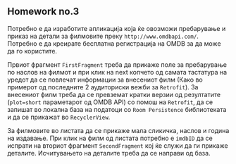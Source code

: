 ## Homework no.3

Потребно е да изработите апликација која ќе oвозможи пребарување и приказ на детали за филмовите преку `http://www.omdbapi.com/`. Потребно е да креирате бесплатна регистрација на OMDB за да може да го користите. 

Првиот фрагмент `FirstFragment` треба да прикаже поле за пребарување по наслов на филмот и при клик на next копчето од самата тастатура на уредот да се  повлечат информации за внесениот филм (Како во примерот од последните 2 аудиториски вежби за `Retrofit`). За внесениот филм треба да се превземат кратки верзии од резултатите (`plot=short` параметарот од OMDB API) со помош на `Retrofit`, да се запишат во локална база на податоци со `Room Persistence` библиотеката и да се прикажат во `RecyclerView`.

За филмовите во листата да се прикаже мала сликичка, наслов и година на издавање. При клик на филм од листата потребно е `imdbID` да се испрати на вториот фрагмент `SecondFragment` коj ќе служи да ги прикаже деталите.  Исчитувањето на деталите треба да се направи од база.
